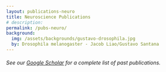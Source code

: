 ```yaml
---
layout: publications-neuro
title: Neuroscience Publications
# description: 
permalink: /pubs-neuro/
background:
  img: /assets/backgrounds/gustavo-drosophila.jpg
  by: Drosophila melanogaster - Jacob Liao/Gustavo Santana
---
```


###### See our [Google Scholar](https://scholar.google.com/citations?user=k93FQp4AAAAJ&hl=en) for a complete list of past publications.


